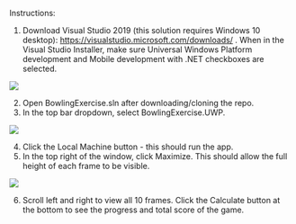 Instructions:
1. Download Visual Studio 2019 (this solution requires Windows 10 desktop): https://visualstudio.microsoft.com/downloads/ . When in the Visual Studio Installer, make sure Universal Windows Platform development and Mobile development with .NET checkboxes are selected.
<img src="https://imgur.com/xwjbeIQ.png"/>

2. Open BowlingExercise.sln after downloading/cloning the repo.
3. In the top bar dropdown, select BowlingExercise.UWP.
<img src="https://imgur.com/wPyrAxH.png"/>

4. Click the Local Machine button - this should run the app.
5. In the top right of the window, click Maximize. This should allow the full height of each frame to be visible.
<img src="https://imgur.com/DMT4BuY.png"/>

6. Scroll left and right to view all 10 frames. Click the Calculate button at the bottom to see the progress and total score of the game.

